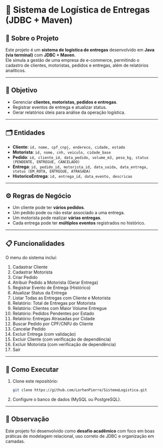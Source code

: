 # 🚚 Sistema de Logística de Entregas (JDBC + Maven)

## 📌 Sobre o Projeto
Este projeto é um **sistema de logística de entregas** desenvolvido em **Java (via terminal)** com **JDBC + Maven**.  
Ele simula a gestão de uma empresa de e-commerce, permitindo o cadastro de clientes, motoristas, pedidos e entregas, além de relatórios analíticos.  

---

## 🎯 Objetivo
- Gerenciar **clientes, motoristas, pedidos e entregas**.  
- Registrar eventos de entrega e atualizar status.  
- Gerar relatórios úteis para análise da operação logística.  

---

## 🗂️ Entidades
- **Cliente**: `id, nome, cpf_cnpj, endereco, cidade, estado`  
- **Motorista**: `id, nome, cnh, veiculo, cidade_base`  
- **Pedido**: `id, cliente_id, data_pedido, volume_m3, peso_kg, status (PENDENTE, ENTREGUE, CANCELADO)`  
- **Entrega**: `id, pedido_id, motorista_id, data_saida, data_entrega, status (EM_ROTA, ENTREGUE, ATRASADA)`  
- **HistoricoEntrega**: `id, entrega_id, data_evento, descricao`  

---

## ⚙️ Regras de Negócio
- Um cliente pode ter **vários pedidos**.  
- Um pedido pode ou não estar associado a uma entrega.  
- Um motorista pode realizar **várias entregas**.  
- Cada entrega pode ter **múltiplos eventos** registrados no histórico.  

---

## 📋 Funcionalidades
O menu do sistema inclui:  

1. Cadastrar Cliente  
2. Cadastrar Motorista  
3. Criar Pedido  
4. Atribuir Pedido a Motorista (Gerar Entrega)  
5. Registrar Evento de Entrega (Histórico)  
6. Atualizar Status da Entrega  
7. Listar Todas as Entregas com Cliente e Motorista  
8. Relatório: Total de Entregas por Motorista  
9. Relatório: Clientes com Maior Volume Entregue  
10. Relatório: Pedidos Pendentes por Estado  
11. Relatório: Entregas Atrasadas por Cidade  
12. Buscar Pedido por CPF/CNPJ do Cliente  
13. Cancelar Pedido  
14. Excluir Entrega (com validação)  
15. Excluir Cliente (com verificação de dependência)  
16. Excluir Motorista (com verificação de dependência)  
0. Sair  
---

## 🚀 Como Executar
1. Clone este repositório:  
   ```bash
   git clone https://github.com/LorhanPierre/SistemaLogistica.git
   ```
2. Configure o banco de dados (MySQL ou PostgreSQL).  

---

## 📌 Observação
Este projeto foi desenvolvido como **desafio acadêmico** com foco em boas práticas de modelagem relacional, uso correto de JDBC e organização em camadas.  
